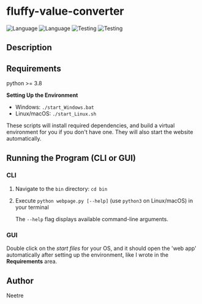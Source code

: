 # fluffy-value-converter

![Language](https://img.shields.io/badge/Spellcheck-Pass-green?style=flat)
![Language](https://img.shields.io/badge/Language-Python-yellowgreen?style=flat)
![Testing](https://img.shields.io/badge/PEP8%20Check-Passing-green)
![Testing](https://img.shields.io/badge/Test-Pass-green)

## Description

## Requirements

python >= 3.8

**Setting Up the Environment**

* Windows: `./start_Windows.bat`
* Linux/macOS: `./start_Linux.sh`

These scripts will install required dependencies, and build a virtual environment for you if you don't have one. They will also start the website automatically.

## Running the Program (CLI or GUI)

### CLI

1. Navigate to the `bin` directory: `cd bin`

2. Execute `python webpage.py [--help]` (use `python3` on Linux/macOS) in your terminal

    The `--help` flag displays available command-line arguments.

### GUI

Double click on the *start files* for your OS, and it should open the 'web app' automatically after setting up the environment, like I wrote in the **Requirements** area.

## Author

Neetre
